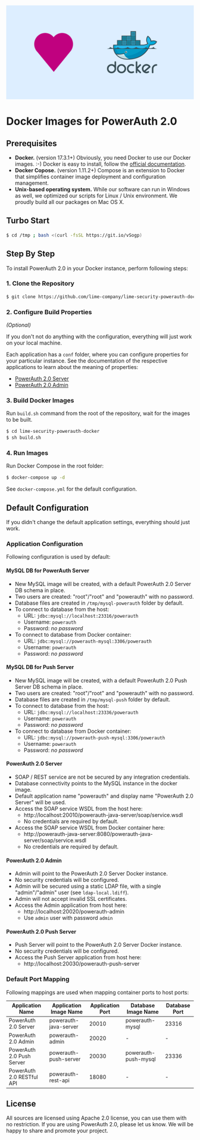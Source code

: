 ![](./assets/powerauth-docker-blue.png)

# Docker Images for PowerAuth 2.0

## Prerequisites

- **Docker.** (version 17.3.1+) Obviously, you need Docker to use our Docker images. :-) Docker is easy to install, follow the [official documentation](https://docs.docker.com/engine/getstarted/step_one/).
- **Docker Copose.** (version 1.11.2+) Compose is an extension to Docker that simplifies container image deployment and configuration management.
- **Unix-based operating system.** While our software can run in Windows as well, we optimized our scripts for Linux / Unix environment. We proudly build all our packages on Mac OS X.

## Turbo Start

```sh
$ cd /tmp ; bash <(curl -fsSL https://git.io/vSogp)
```

## Step By Step

To install PowerAuth 2.0 in your Docker instance, perform following steps:

### 1. Clone the Repository

```sh
$ git clone https://github.com/lime-company/lime-security-powerauth-docker.git
```

### 2. Configure Build Properties

_(Optional)_

If you don't not do anything with the configuration, everything will just work on your local machine.

Each application has a `conf` folder, where you can configure properties for your particular instance. See the documentation of the respective applications to learn about the meaning of properties:

- [PowerAuth 2.0 Server](https://github.com/lime-company/lime-security-powerauth/wiki/Deploying-PowerAuth-2.0-Server)
- [PowerAuth 2.0 Admin](https://github.com/lime-company/lime-security-powerauth-admin/wiki/Deploying-PowerAuth-2.0-Admin)

### 3. Build Docker Images

Run `build.sh` command from the root of the repository, wait for the images to be built.

```sh
$ cd lime-security-powerauth-docker
$ sh build.sh
```

### 4. Run Images

Run Docker Compose in the root folder:

```sh
$ docker-compose up -d
```

See `docker-compose.yml` for the default configuration.

## Default Configuration

If you didn't change the default application settings, everything should just work.

### Application Configuration

Following configuration is used by default:

#### MySQL DB for PowerAuth Server

- New MySQL image will be created, with a default PowerAuth 2.0 Server DB schema in place.
- Two users are created: "root"/"root" and "powerauth" with no password.
- Database files are created in `/tmp/mysql-powerauth` folder by default.
- To connect to database from the host:
    - URL: `jdbc:mysql://localhost:23316/powerauth`
    - Username: `powerauth`
    - Password: _no password_
- To connect to database from Docker container:
    - URL: `jdbc:mysql://powerauth-mysql:3306/powerauth`
    - Username: `powerauth`
    - Password: _no password_

#### MySQL DB for Push Server

- New MySQL image will be created, with a default PowerAuth 2.0 Push Server DB schema in place.
- Two users are created: "root"/"root" and "powerauth" with no password.
- Database files are created in `/tmp/mysql-push` folder by default.
- To connect to database from the host:
    - URL: `jdbc:mysql://localhost:23336/powerauth`
    - Username: `powerauth`
    - Password: _no password_
- To connect to database from Docker container:
    - URL: `jdbc:mysql://powerauth-push-mysql:3306/powerauth`
    - Username: `powerauth`
    - Password: _no password_

#### PowerAuth 2.0 Server

- SOAP / REST service are not be secured by any integration credentials.
- Database connectivity points to the MySQL instance in the docker image.
- Default application name "powerauth" and display name "PowerAuth 2.0 Server" will be used.
- Access the SOAP service WSDL from the host here:
    - http://localhost:20010/powerauth-java-server/soap/service.wsdl
    - No credentials are required by default.
- Access the SOAP service WSDL from Docker container here:
    - http://powerauth-java-server:8080/powerauth-java-server/soap/service.wsdl
    - No credentials are required by default.

#### PowerAuth 2.0 Admin

- Admin will point to the PowerAuth 2.0 Server Docker instance.
- No security credentials will be configured.
- Admin will be secured using a static LDAP file, with a single "admin"/"admin" user (see `ldap-local.ldiff`).
- Admin will not accept invalid SSL certificates.
- Access the Admin application from host here:
    - http://localhost:20020/powerauth-admin
    - Use `admin` user with password `admin`

#### PowerAuth 2.0 Push Server

- Push Server will point to the PowerAuth 2.0 Server Docker instance.
- No security credentials will be configured.
- Access the Push Server application from host here:
    - http://localhost:20030/powerauth-push-server

### Default Port Mapping

Following mappings are used when mapping container ports to host ports:

| Application Name          | Application Image Name | Application Port | Database Image Name  | Database Port |
|---------------------------|------------------------|------------------|----------------------|---------------|
| PowerAuth 2.0 Server      | powerauth-java-server  | 20010            | powerauth-mysql      | 23316         |
| PowerAuth 2.0 Admin       | powerauth-admin        | 20020            | -                    | -             |
| PowerAuth 2.0 Push Server | powerauth-push-server  | 20030            | powerauth-push-mysql | 23336         |
| PowerAuth 2.0 RESTful API | powerauth-rest-api     | 18080            | -                    | -             |

## License

All sources are licensed using Apache 2.0 license, you can use them with no restriction. If you are using PowerAuth 2.0, please let us know. We will be happy to share and promote your project.
